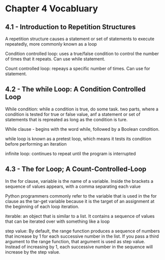 # Chapter 4 Vocabluary
## 4.1 - Introduction to Repetition Structures

A repetition structure causes a statement or set of statements to execute repeatedly, more commonly known as a loop

Condition controlled loop: uses a true/false condition to control the number of times that it repeats. Can use while statement.

Count controlled loop: repeays a specific number of times. Can use for statement. 

## 4.2 - The while Loop: A Condition Controlled Loop

While condition: while a condition is true, do some task. two parts, where a condition is tested for true or false value, anf a statement or set of statements that is repreated as long as the condition is ture. 

While clause - begins with the word while, followed by a Boolean condition. 

while loop is known as a pretest loop, which means it tests its condition before performing an iteration

infinite loop: continues to repeat until the program is interrupted


## 4.3 - The for Loop;  A Count-Controlled-Loop
In the for clause, variable is the name of a variable. Inside the brackets a sequence of values appears, with a comma separating each value

Python programmers commonly refer to the variable that is used in the for clause as the tar-get variable because it is the target of an assignment at the beginning of each loop iteration.

iterable: an object that is similar to a list. It contains a sequence of values that can be iterated over with something like a loop

step value: By default, the range function produces a sequence of numbers that increase by 1 for each successive number in the list. If you pass a third argument to the range function, that
argument is used as step value. Instead of increasing by 1, each successive number in the sequence will increase by the step value.

